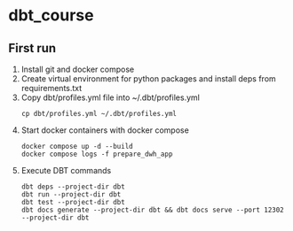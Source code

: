 # dbt_course

## First run

1. Install git and docker compose
2. Create virtual environment for python packages and install deps from requirements.txt
3. Copy dbt/profiles.yml file into ~/.dbt/profiles.yml
   ```shell
   cp dbt/profiles.yml ~/.dbt/profiles.yml
   ```
4. Start docker containers with docker compose
   ```shell
   docker compose up -d --build
   docker compose logs -f prepare_dwh_app
   ```
5. Execute DBT commands
   ```shell
   dbt deps --project-dir dbt
   dbt run --project-dir dbt
   dbt test --project-dir dbt
   dbt docs generate --project-dir dbt && dbt docs serve --port 12302 --project-dir dbt
   ```


